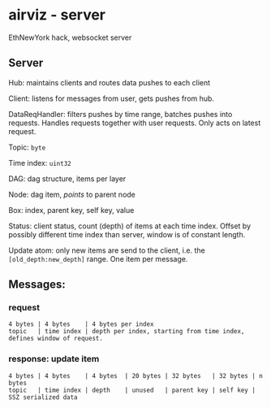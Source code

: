# airviz - server

EthNewYork hack, websocket server

## Server

Hub: maintains clients and routes data pushes to each client

Client: listens for messages from user, gets pushes from hub.

DataReqHandler: filters pushes by time range, batches pushes into requests. Handles requests together with user requests. Only acts on latest request.

Topic: `byte`

Time index: `uint32`

DAG: dag structure, items per layer

Node: dag item, *points* to parent node

Box: index, parent key, self key, value

Status: client status, count (depth) of items at each time index. Offset by possibly different time index than server, window is of constant length.

Update atom: only new items are send to the client, i.e. the `[old_depth:new_depth]` range. One item per message.

## Messages:

### request

```
4 bytes | 4 bytes    | 4 bytes per index
topic   | time index | depth per index, starting from time index, defines window of request.
```

### response: update item

```
4 bytes | 4 bytes    | 4 bytes  | 20 bytes | 32 bytes   | 32 bytes | n bytes
topic   | time index | depth    | unused   | parent key | self key | SSZ serialized data
```
